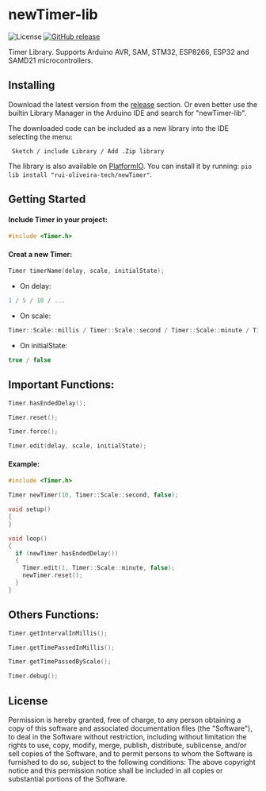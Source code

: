 # newTimer-lib
![License](https://img.shields.io/github/license/rui-oliveira-tech/newTimer-lib)
[![GitHub release](https://img.shields.io/github/release/rui-oliveira-tech/newTimer-lib.svg)](https://github.com/rui-oliveira-tech/newTimer-lib/releases)

Timer Library. Supports Arduino AVR, SAM, STM32, ESP8266, ESP32 and SAMD21 microcontrollers.

## Installing

Download the latest version from the [release](https://github.com/rui-oliveira-tech/newTimer-lib/releases) section. Or even better use the builtin Library Manager in the Arduino IDE and search for "newTimer-lib".

The downloaded code can be included as a new library into the IDE selecting the menu:

```
 Sketch / include Library / Add .Zip library
```

The library is also available on [PlatformIO](https://platformio.org/lib/show/rui-oliveira-tech/newTimer). You can install it by running: `pio lib install "rui-oliveira-tech/newTimer"`. 

## Getting Started

#### Include Timer in your project:

```ino
#include <Timer.h>
```

#### Creat a new Timer:

```ino
Timer timerName(delay, scale, initialState);
```
- On delay:
```ino
1 / 5 / 10 / ...
```

- On scale:
```ino
Timer::Scale::millis / Timer::Scale::second / Timer::Scale::minute / Timer::Scale::hour
```
- On initialState:
```ino
true / false
```

## Important Functions:

```ino
Timer.hasEndedDelay();

Timer.reset();

Timer.force();

Timer.edit(delay, scale, initialState);
```
#### Example:

```ino
#include <Timer.h>

Timer newTimer(10, Timer::Scale::second, false);

void setup()
{
}

void loop()
{
  if (newTimer.hasEndedDelay())
  {
    Timer.edit(1, Timer::Scale::minute, false);
    newTimer.reset();
  }
}
```

## Others Functions:

```ino
Timer.getIntervalInMillis();

Timer.getTimePassedInMillis();

Timer.getTimePassedByScale();

Timer.debug();
```

## License

Permission is hereby granted, free of charge, to any person obtaining a copy of this software and associated documentation files (the "Software"), to deal in the Software without restriction, including without limitation the rights to use, copy, modify, merge, publish, distribute, sublicense, and/or sell copies of the Software, and to permit persons to whom the Software is furnished to do so, subject to the following conditions:
The above copyright notice and this permission notice shall be included in all copies or substantial portions of the Software.
